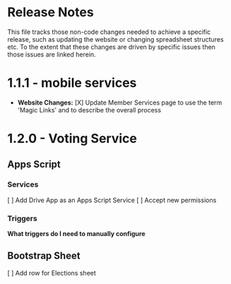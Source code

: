 # Release Notes
This file tracks those non-code changes needed to achieve a specific release, such as updating the website or changing spreadsheet structures etc. 
To the extent that these changes are driven by specific issues then those issues are linked herein.

# 1.1.1 - mobile services
* **Website Changes:**
  [X] Update Member Services page to use the term 'Magic Links' and to describe the overall process

# 1.2.0 - Voting Service
## Apps Script
### Services
  [ ] Add Drive App as an Apps Script Service
  [ ] Accept new permissions
### Triggers
**What triggers do I need to manually configure**
## Bootstrap Sheet
  [ ] Add row for Elections sheet

